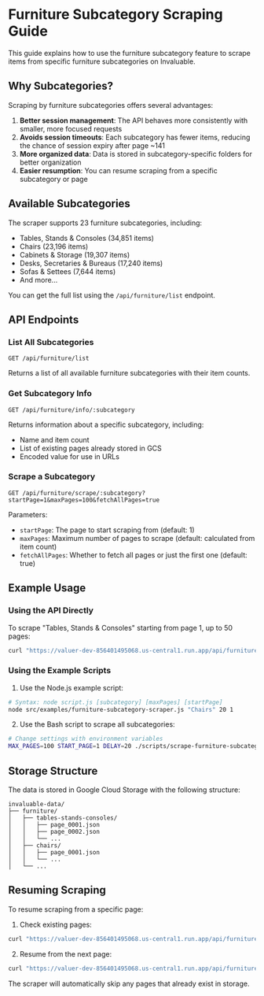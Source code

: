 # Furniture Subcategory Scraping Guide

This guide explains how to use the furniture subcategory feature to scrape items from specific furniture subcategories on Invaluable.

## Why Subcategories?

Scraping by furniture subcategories offers several advantages:
1. **Better session management**: The API behaves more consistently with smaller, more focused requests
2. **Avoids session timeouts**: Each subcategory has fewer items, reducing the chance of session expiry after page ~141
3. **More organized data**: Data is stored in subcategory-specific folders for better organization
4. **Easier resumption**: You can resume scraping from a specific subcategory or page

## Available Subcategories

The scraper supports 23 furniture subcategories, including:
- Tables, Stands & Consoles (34,851 items)
- Chairs (23,196 items)
- Cabinets & Storage (19,307 items)
- Desks, Secretaries & Bureaus (17,240 items)
- Sofas & Settees (7,644 items)
- And more...

You can get the full list using the `/api/furniture/list` endpoint.

## API Endpoints

### List All Subcategories
```
GET /api/furniture/list
```

Returns a list of all available furniture subcategories with their item counts.

### Get Subcategory Info
```
GET /api/furniture/info/:subcategory
```

Returns information about a specific subcategory, including:
- Name and item count
- List of existing pages already stored in GCS
- Encoded value for use in URLs

### Scrape a Subcategory
```
GET /api/furniture/scrape/:subcategory?startPage=1&maxPages=100&fetchAllPages=true
```

Parameters:
- `startPage`: The page to start scraping from (default: 1)
- `maxPages`: Maximum number of pages to scrape (default: calculated from item count)
- `fetchAllPages`: Whether to fetch all pages or just the first one (default: true)

## Example Usage

### Using the API Directly

To scrape "Tables, Stands & Consoles" starting from page 1, up to 50 pages:

```bash
curl "https://valuer-dev-856401495068.us-central1.run.app/api/furniture/scrape/Tables,%20Stands%20%26%20Consoles?startPage=1&maxPages=50"
```

### Using the Example Scripts

1. Use the Node.js example script:

```bash
# Syntax: node script.js [subcategory] [maxPages] [startPage]
node src/examples/furniture-subcategory-scraper.js "Chairs" 20 1
```

2. Use the Bash script to scrape all subcategories:

```bash
# Change settings with environment variables
MAX_PAGES=100 START_PAGE=1 DELAY=20 ./scripts/scrape-furniture-subcategories.sh
```

## Storage Structure

The data is stored in Google Cloud Storage with the following structure:

```
invaluable-data/
├── furniture/
│   ├── tables-stands-consoles/
│   │   ├── page_0001.json
│   │   ├── page_0002.json
│   │   └── ...
│   ├── chairs/
│   │   ├── page_0001.json
│   │   └── ...
│   └── ...
```

## Resuming Scraping

To resume scraping from a specific page:

1. Check existing pages:
```bash
curl "https://valuer-dev-856401495068.us-central1.run.app/api/furniture/info/Chairs"
```

2. Resume from the next page:
```bash
curl "https://valuer-dev-856401495068.us-central1.run.app/api/furniture/scrape/Chairs?startPage=42&maxPages=100"
```

The scraper will automatically skip any pages that already exist in storage. 